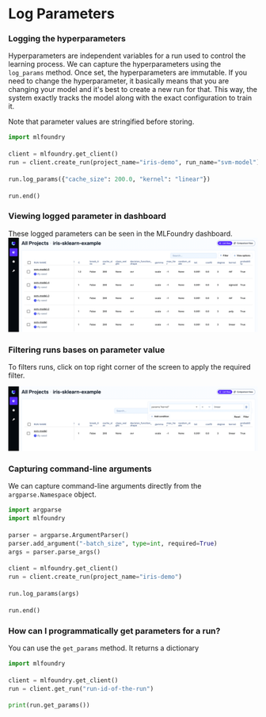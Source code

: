 # Log Parameters

### Logging the hyperparameters
Hyperparameters are independent variables for a run used to control the learning process. We can capture the hyperparameters using the `log_params` method.
Once set, the hyperparameters are immutable. If you need to change the hyperparameter, it basically means that you are changing your model and it's best to create a new run for that. This way, the system exactly tracks the model along with the exact configuration to train it.

Note that parameter values are stringified before storing.

```python
import mlfoundry

client = mlfoundry.get_client()
run = client.create_run(project_name="iris-demo", run_name="svm-model")

run.log_params({"cache_size": 200.0, "kernel": "linear"})

run.end()
```

### Viewing logged parameter in dashboard
These logged parameters can be seen in the MLFoundry dashboard. 
![Viewing Logged Parameters](../../assets/log-params.png)

### Filtering runs bases on parameter value

To filters runs, click on top right corner of the screen to apply the required filter.

![Filter based on parameter value](../../assets/filter-params.png)

### Capturing command-line arguments

We can capture command-line arguments directly from the `argparse.Namespace` object.


```python
import argparse
import mlfoundry

parser = argparse.ArgumentParser()
parser.add_argument("-batch_size", type=int, required=True)
args = parser.parse_args()

client = mlfoundry.get_client()
run = client.create_run(project_name="iris-demo")

run.log_params(args)

run.end()
```

### How can I programmatically get parameters for a run?

You can use the `get_params` method. It returns a dictionary

```python
import mlfoundry

client = mlfoundry.get_client()
run = client.get_run("run-id-of-the-run")

print(run.get_params())
```
